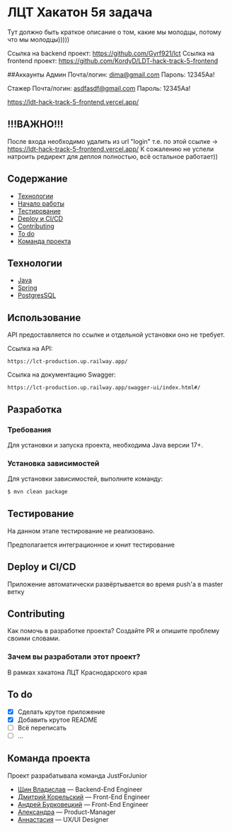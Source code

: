 # ЛЦТ Хакатон 5я задача
Тут должно быть краткое описание о том, какие мы молодцы, потому что мы молодцы)))))

Ссылка на backend проект: https://github.com/Gyrf921/lct
Ссылка на frontend проект: https://github.com/KordyD/LDT-hack-track-5-frontend


##Аккаунты
Админ
Почта/логин: dima@gmail.com
Пароль: 12345Aa!

Стажер
Почта/логин: asdfasdf@gmail.com
Пароль: 12345Aa!

https://ldt-hack-track-5-frontend.vercel.app/


## !!!ВАЖНО!!!
После входа необходимо удалить из url "login"
т.е. по этой ссылке -> https://ldt-hack-track-5-frontend.vercel.app/
К сожалению не успели натроить редирект для деплоя полностью, всё остальное работает))


## Содержание
- [Технологии](#технологии)
- [Начало работы](#начало-работы)
- [Тестирование](#тестирование)
- [Deploy и CI/CD](#deploy-и-ci/cd)
- [Contributing](#contributing)
- [To do](#to-do)
- [Команда проекта](#команда-проекта)

## Технологии
- [Java](https://www.java.com/ru/)
- [Spring](https://spring.io/)
- [PostgresSQL](https://www.postgresql.org/)

## Использование
API предоставляется по ссылке и отдельной установки оно не требует.

Ссылка на API:
```general url
https://lct-production.up.railway.app/
```

Ссылка на документацию Swagger:
```swagger
https://lct-production.up.railway.app/swagger-ui/index.html#/
```

## Разработка

### Требования
Для установки и запуска проекта, необходима Java версии 17+.

### Установка зависимостей
Для установки зависимостей, выполните команду:
```sh
$ mvn clean package
```


## Тестирование
На данном этапе тестирование не реализовано.

Предполагается интеграционное и юнит тестирование

## Deploy и CI/CD
Приложение автоматически развёртывается во время push'а в master ветку

## Contributing
Как помочь в разработке проекта? Создайте PR и опишите проблему своими словами.

### Зачем вы разработали этот проект?
В рамках хакатона ЛЦТ Краснодарского края 

## To do
- [x] Сделать крутое приложение
- [x] Добавить крутое README
- [ ] Всё переписать
- [ ] ...

## Команда проекта
Проект разрабатывала команда JustForJunior
- [Щин Владислав](https://t.me/VVS_olad) — Backend-End Engineer 
- [Дмитрий Корельский](https://t.me/VVS_olad) — Front-End Engineer
- [Андрей Бурковецкий](https://t.me/VVS_olad) — Front-End Engineer
- [Александра](https://t.me/Shurionaa) — Product-Manager
- [Аннастасия](https://t.me/creator_aa) — UX/UI Designer
